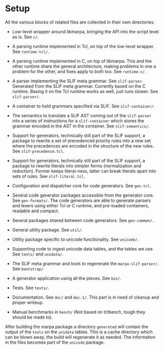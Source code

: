 # Setup

All the various blocks of related files are collected in their own
directories.

   * Low-level wrapper around libmarpa, bringing the API into the
     script level as is. See `c/`.

   * A parsing runtime implemented in Tcl, on top of the low-level
     wrapper. See `runtime-tcl/`.

   * A parsing runtime implemented in C, on top of libmarpa. This and
     the other runtime share the general architecture, making problems
     in one a problem for the other, and fixes apply to both too. See
     `runtime-c/`.

   * A parser implementing the SLIF meta grammar. See
     `slif-parser`. Generated from the SLIF meta grammar. Currently
     based on the C runtime. Basing it on the Tcl runtime works as
     well, just runs slower. See `slif-parser/`.

   * A container to hold grammars specified via SLIF. See
     `slif-container/`.

   * The semantics to translate a SLIF AST coming out of the
     `slif-parser` into a series of instructions for a
     `slif-container` which stores the grammar encoded in the AST in
     the container. See `slif-semantics/`.

   * Support for generators, technically still part of the SLIF
     support, a package to rewrite a set of precedenced priority rules
     into a new set where the precedences are encoded in the structure
     of the new rules. See `slif-precedence.tcl`.

   * Support for generators, technically still part of the SLIF
     support, a package to rewrite literals into simpler forms
     (normalization and reduction). Former keeps literal-ness, latter
     can break literals apart into sets of rules. See
     `slif-literal.tcl`.

   * Configuration and dispatcher core for code generators. See
     `gen.tcl`.

   * Several code generator packages accessible from the generator
     core. See `gen-formats/`. The code generators are able to
     generate parsers and lexers using either Tcl or C runtime, and
     pre-loaded containers, readable and compact.

   * Several packages shared between code generators. See
     `gen-common/`.

   * General utility package. See `util/`.

   * Utility package specific to unicode functionality. See
     `unicode/`.

   * Supporting code to ingest unicode data tables, and the tables we
     use. See `tools/` and `unidata/`.

   * The SLIF meta grammar and tools to regenerate the
     `marpa-slif-parser/`. See `bootstrap/`.

   * A generator application using all the pieces. See `bin/`.

   * Tests. See `tests/`.

   * Documentation. See `doc/` and `doc.1/`. This part is in need of
     cleanup and proper writeup.

   * Manual benchmarks in `bench/` (Not based on tclbench, tough they
     should be made to).

After building the marpa package a directory `generated` will contain
the output of the `tools` on the `unidata` tables. This is a cache
directory which can be blown away, the build will regenerate it as
needed. The information in the files becomes part of the `unicode`
package.


